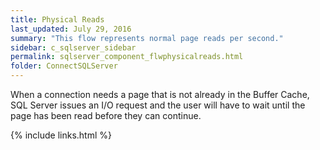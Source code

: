 ```yaml
---
title: Physical Reads
last_updated: July 29, 2016
summary: "This flow represents normal page reads per second."
sidebar: c_sqlserver_sidebar
permalink: sqlserver_component_flwphysicalreads.html
folder: ConnectSQLServer
---
```



When a connection needs a page that is not already in the Buffer Cache, SQL Server issues an I/O request and the user will have to wait until the page has been read before they can continue.

{% include links.html %}
